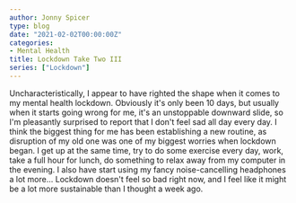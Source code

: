 ```yaml
---
author: Jonny Spicer
type: blog
date: "2021-02-02T00:00:00Z"
categories:
- Mental Health
title: Lockdown Take Two III
series: ["Lockdown"]
---
```

Uncharacteristically, I appear to have righted the shape when it comes to my mental health lockdown. Obviously it's only been 10 days, but usually when it starts going wrong for me,
it's an unstoppable downward slide, so I'm pleasantly surprised to report that I don't feel sad all day every day. I think the biggest thing for me has been establishing a new routine,
as disruption of my old one was one of my biggest worries when lockdown began. I get up at the same time, try to do some exercise every day, work, take a full hour for lunch, do
something to relax away from my computer in the evening. I also have start using my fancy noise-cancelling headphones a lot more... Lockdown doesn't feel so bad right now, and I feel
like it might be a lot more sustainable than I thought a week ago.
